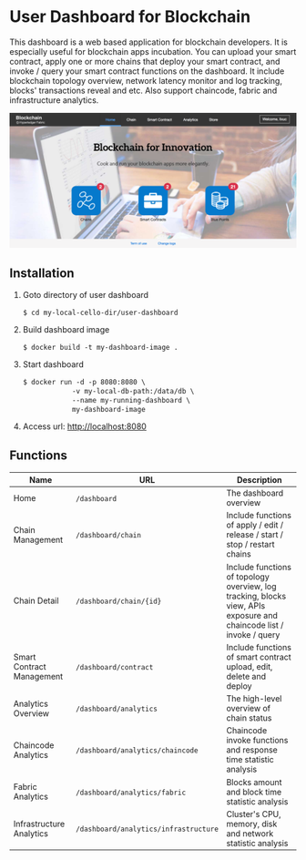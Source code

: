 # User Dashboard for Blockchain

This dashboard is a web based application for blockchain developers. It is especially useful for blockchain apps incubation. You can upload your smart contract, apply one or more chains that deploy your smart contract, and invoke / query your smart contract functions on the dashboard. It include blockchain topology overview, network latency monitor and log tracking, blocks' transactions reveal and etc. Also support chaincode, fabric and infrastructure analytics.

![Dashboard home page](images/dashboard-home.png)

## Installation

1. Goto directory of user dashboard

	```
	$ cd my-local-cello-dir/user-dashboard
	```

2. Build dashboard image

	```
	$ docker build -t my-dashboard-image .
	```
	
3. Start dashboard

	```
	$ docker run -d -p 8080:8080 \
				-v my-local-db-path:/data/db \
				--name my-running-dashboard \
				my-dashboard-image
	```

4. Access url:  [http://localhost:8080](http://localhost:8080)

## Functions

| Name | URL | Description |
| --- | --- | --- |
| Home | `/dashboard` | The dashboard overview |
| Chain Management | `/dashboard/chain` | Include functions of apply / edit / release / start / stop / restart chains |
| Chain Detail | `/dashboard/chain/{id}` | Include functions of topology overview, log tracking, blocks view, APIs exposure and chaincode list / invoke / query |
| Smart Contract Management | `/dashboard/contract` | Include functions of smart contract upload, edit, delete and deploy |
| Analytics Overview | `/dashboard/analytics` | The high-level overview of chain status |
| Chaincode Analytics | `/dashboard/analytics/chaincode` | Chaincode invoke functions and response time statistic analysis |
| Fabric Analytics | `/dashboard/analytics/fabric` | Blocks amount and block time statistic analysis |
| Infrastructure Analytics | `/dashboard/analytics/infrastructure` | Cluster's CPU, memory, disk and network statistic analysis |